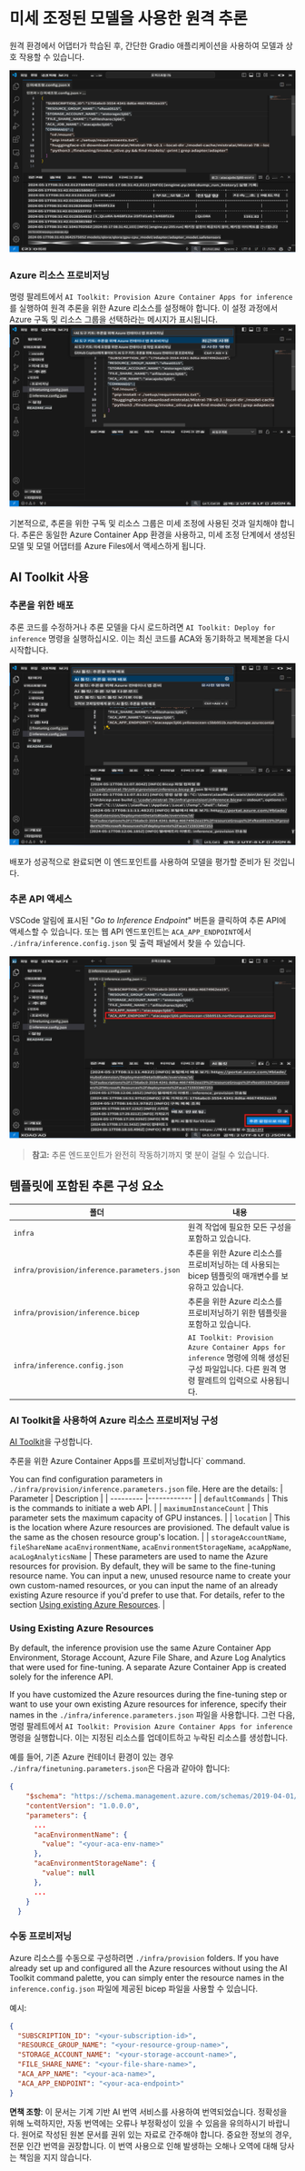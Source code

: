 # 미세 조정된 모델을 사용한 원격 추론

원격 환경에서 어댑터가 학습된 후, 간단한 Gradio 애플리케이션을 사용하여 모델과 상호 작용할 수 있습니다.

![미세 조정 완료](../../../../translated_images/log-finetuning-res.4b3ee593f24d3096742d09375adade22b217738cab93bc1139f224e5888a1cbf.ko.png)

### Azure 리소스 프로비저닝
명령 팔레트에서 `AI Toolkit: Provision Azure Container Apps for inference`를 실행하여 원격 추론을 위한 Azure 리소스를 설정해야 합니다. 이 설정 과정에서 Azure 구독 및 리소스 그룹을 선택하라는 메시지가 표시됩니다.  
![추론 리소스 프로비저닝](../../../../translated_images/command-provision-inference.b294f3ae5764ab45b83246d464ad5329b0de20cf380f75a699b4cc6b5495ca11.ko.png)

기본적으로, 추론을 위한 구독 및 리소스 그룹은 미세 조정에 사용된 것과 일치해야 합니다. 추론은 동일한 Azure Container App 환경을 사용하고, 미세 조정 단계에서 생성된 모델 및 모델 어댑터를 Azure Files에서 액세스하게 됩니다.

## AI Toolkit 사용

### 추론을 위한 배포  
추론 코드를 수정하거나 추론 모델을 다시 로드하려면 `AI Toolkit: Deploy for inference` 명령을 실행하십시오. 이는 최신 코드를 ACA와 동기화하고 복제본을 다시 시작합니다.

![추론을 위한 배포](../../../../translated_images/command-deploy.a2c9346bd1b7ac9b9fd49fc5e95871a974fbfd647f6c50331f8daa6e45121225.ko.png)

배포가 성공적으로 완료되면 이 엔드포인트를 사용하여 모델을 평가할 준비가 된 것입니다.

### 추론 API 액세스

VSCode 알림에 표시된 "*Go to Inference Endpoint*" 버튼을 클릭하여 추론 API에 액세스할 수 있습니다. 또는 웹 API 엔드포인트는 `ACA_APP_ENDPOINT`에서 `./infra/inference.config.json` 및 출력 패널에서 찾을 수 있습니다.

![앱 엔드포인트](../../../../translated_images/notification-deploy.79f6704239f7d016da3bf72b5c661961c8ddd17147fad195f6282df94d489a86.ko.png)

> **참고:** 추론 엔드포인트가 완전히 작동하기까지 몇 분이 걸릴 수 있습니다.

## 템플릿에 포함된 추론 구성 요소

| 폴더 | 내용 |
| ------ |--------- |
| `infra` | 원격 작업에 필요한 모든 구성을 포함하고 있습니다. |
| `infra/provision/inference.parameters.json` | 추론을 위한 Azure 리소스를 프로비저닝하는 데 사용되는 bicep 템플릿의 매개변수를 보유하고 있습니다. |
| `infra/provision/inference.bicep` | 추론을 위한 Azure 리소스를 프로비저닝하기 위한 템플릿을 포함하고 있습니다. |
| `infra/inference.config.json` | `AI Toolkit: Provision Azure Container Apps for inference` 명령에 의해 생성된 구성 파일입니다. 다른 원격 명령 팔레트의 입력으로 사용됩니다. |

### AI Toolkit을 사용하여 Azure 리소스 프로비저닝 구성
[AI Toolkit](https://marketplace.visualstudio.com/items?itemName=ms-windows-ai-studio.windows-ai-studio)을 구성합니다.

추론을 위한 Azure Container Apps를 프로비저닝합니다` command.

You can find configuration parameters in `./infra/provision/inference.parameters.json` file. Here are the details:
| Parameter | Description |
| --------- |------------ |
| `defaultCommands` | This is the commands to initiate a web API. |
| `maximumInstanceCount` | This parameter sets the maximum capacity of GPU instances. |
| `location` | This is the location where Azure resources are provisioned. The default value is the same as the chosen resource group's location. |
| `storageAccountName`, `fileShareName` `acaEnvironmentName`, `acaEnvironmentStorageName`, `acaAppName`,  `acaLogAnalyticsName` | These parameters are used to name the Azure resources for provision. By default, they will be same to the fine-tuning resource name. You can input a new, unused resource name to create your own custom-named resources, or you can input the name of an already existing Azure resource if you'd prefer to use that. For details, refer to the section [Using existing Azure Resources](../../../../md/03.Inference). |

### Using Existing Azure Resources

By default, the inference provision use the same Azure Container App Environment, Storage Account, Azure File Share, and Azure Log Analytics that were used for fine-tuning. A separate Azure Container App is created solely for the inference API. 

If you have customized the Azure resources during the fine-tuning step or want to use your own existing Azure resources for inference, specify their names in the `./infra/inference.parameters.json` 파일을 사용합니다. 그런 다음, 명령 팔레트에서 `AI Toolkit: Provision Azure Container Apps for inference` 명령을 실행합니다. 이는 지정된 리소스를 업데이트하고 누락된 리소스를 생성합니다.

예를 들어, 기존 Azure 컨테이너 환경이 있는 경우 `./infra/finetuning.parameters.json`은 다음과 같아야 합니다:

```json
{
    "$schema": "https://schema.management.azure.com/schemas/2019-04-01/deploymentParameters.json#",
    "contentVersion": "1.0.0.0",
    "parameters": {
      ...
      "acaEnvironmentName": {
        "value": "<your-aca-env-name>"
      },
      "acaEnvironmentStorageName": {
        "value": null
      },
      ...
    }
  }
```

### 수동 프로비저닝  
Azure 리소스를 수동으로 구성하려면 `./infra/provision` folders. If you have already set up and configured all the Azure resources without using the AI Toolkit command palette, you can simply enter the resource names in the `inference.config.json` 파일에 제공된 bicep 파일을 사용할 수 있습니다.

예시:

```json
{
  "SUBSCRIPTION_ID": "<your-subscription-id>",
  "RESOURCE_GROUP_NAME": "<your-resource-group-name>",
  "STORAGE_ACCOUNT_NAME": "<your-storage-account-name>",
  "FILE_SHARE_NAME": "<your-file-share-name>",
  "ACA_APP_NAME": "<your-aca-name>",
  "ACA_APP_ENDPOINT": "<your-aca-endpoint>"
}
```

**면책 조항**:
이 문서는 기계 기반 AI 번역 서비스를 사용하여 번역되었습니다. 정확성을 위해 노력하지만, 자동 번역에는 오류나 부정확성이 있을 수 있음을 유의하시기 바랍니다. 원어로 작성된 원본 문서를 권위 있는 자료로 간주해야 합니다. 중요한 정보의 경우, 전문 인간 번역을 권장합니다. 이 번역 사용으로 인해 발생하는 오해나 오역에 대해 당사는 책임을 지지 않습니다.
